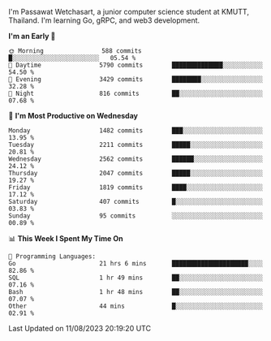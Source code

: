 
I'm Passawat Wetchasart, a junior computer science student at KMUTT, Thailand. I'm learning Go, gRPC, and web3 development.



<!--START_SECTION:waka-->
**I'm an Early 🐤** 

```text
🌞 Morning                588 commits         █░░░░░░░░░░░░░░░░░░░░░░░░   05.54 % 
🌆 Daytime                5790 commits        ██████████████░░░░░░░░░░░   54.50 % 
🌃 Evening                3429 commits        ████████░░░░░░░░░░░░░░░░░   32.28 % 
🌙 Night                  816 commits         ██░░░░░░░░░░░░░░░░░░░░░░░   07.68 % 
```
📅 **I'm Most Productive on Wednesday** 

```text
Monday                   1482 commits        ███░░░░░░░░░░░░░░░░░░░░░░   13.95 % 
Tuesday                  2211 commits        █████░░░░░░░░░░░░░░░░░░░░   20.81 % 
Wednesday                2562 commits        ██████░░░░░░░░░░░░░░░░░░░   24.12 % 
Thursday                 2047 commits        █████░░░░░░░░░░░░░░░░░░░░   19.27 % 
Friday                   1819 commits        ████░░░░░░░░░░░░░░░░░░░░░   17.12 % 
Saturday                 407 commits         █░░░░░░░░░░░░░░░░░░░░░░░░   03.83 % 
Sunday                   95 commits          ░░░░░░░░░░░░░░░░░░░░░░░░░   00.89 % 
```


📊 **This Week I Spent My Time On** 

```text
💬 Programming Languages: 
Go                       21 hrs 6 mins       █████████████████████░░░░   82.86 % 
SQL                      1 hr 49 mins        ██░░░░░░░░░░░░░░░░░░░░░░░   07.16 % 
Bash                     1 hr 48 mins        ██░░░░░░░░░░░░░░░░░░░░░░░   07.07 % 
Other                    44 mins             █░░░░░░░░░░░░░░░░░░░░░░░░   02.91 % 
```


 Last Updated on 11/08/2023 20:19:20 UTC
<!--END_SECTION:waka-->

<!--
**markpassawat/markpassawat** is a ✨ _special_ ✨ repository because its `README.md` (this file) appears on your GitHub profile.

Here are some ideas to get you started:

- 🔭 I’m currently working on ...
- 🌱 I’m currently learning ...
- 👯 I’m looking to collaborate on ...
- 🤔 I’m looking for help with ...
- 💬 Ask me about ...
- 📫 How to reach me: ...
- 😄 Pronouns: He/Him
- ⚡ Fun fact: ...
-->
